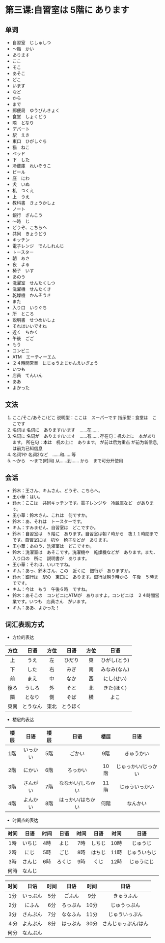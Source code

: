 # 第三课:自習室は 5階に あります
## 单词
* 自習室　じしゅしつ
* 〜階　かい
* あります
* ここ
* そこ
* あそこ
* どこ
* います
* など
* から
* まで
* 郵便局　ゆうびんきょく
* 食堂　しょくどう
* 隣　となり
* デパート
* 駅　えき
* 東口　ひがしぐち
* 猫　ねこ
* ベッド
* 下　した
* 冷蔵庫　れいぞうこ
* ビール
* 庭　にわ
* 犬　いぬ
* 机　つくえ
* 上　うえ
* 教科書　きょうかしょ
* ノート
* 銀行　ぎんこう
* 〜時　じ
* どうぞ、こちらへ
* 共同　きょうどう
* キッチン
* 電子レンジ　でんしれんじ
* トースター
* 朝　あさ
* 夜　よる
* 椅子　いす
* あのう
* 洗濯室　せんたくしつ
* 洗濯機　せんたくき
* 乾燥機　かんそうき
* また
* 入り口　いりぐち
* 所　ところ
* 説明書　せつめいしょ
* それはいいですね
* 近く　ちかく
* 午後　ごご
* もう
* コンビニ
* ATM　エーティーエム
* ２４時間営業　にじゅうよじかんえいぎょう
* いつも
* 店員　てんいん
* ああ
* よかった

## 文法
1. ここ/そこ/あそこ/どこ
    说明型：ここは　スーパーです
    指示型：食堂は　ここです
2. 名词は 名词に　あります/います　……在……　
3. 名词に 名词が　あります/います　……有……
    存在句：机の上に　本があります。
    所在句：本は　机の上に　あります。
    が前は后为重点
    が前为新信息,は前为已知信息
4. 名词1や 名词2など　……和……等
5. ～から　〜まで(时间) 从……到……
    から　まで可分开使用

## 会话
* 鈴木：王さん、キムさん、どうぞ、こちらへ。
* 王小華：はい。
* 鈴木：ここは　共同キッチンです。電子レンジや　冷蔵庫など　があります。
* 王小華：鈴木さん、これは　何ですか。
* 鈴木：あ、それは　トースターです。
* キム：すみません、自習室は　どこですか。
* 鈴木：自習室は　５階に　あります。自習室は朝７時から　夜１１時間までです。自習室には　机や　椅子などが　あります。
* 王小華：あのう、洗濯室は　どこですか。
* 鈴木：洗濯室は　あそこです。洗濯機や　乾燥機などが　あります。また、入り口の　所に　説明書が　あります。
* 王小華：それは、いいですね。
* キム：あっ、鈴木さん、この　近くに　銀行が　ありますか。
* 鈴木：銀行は　駅の　東口に　あります。銀行は朝９時から　午後　５時までです。
* キム：今は　もう　午後６時　ですね。
* 鈴木：あそこの　コンビニにATMが　ありますよ。コンビニは　２４時間営業です。いつも　店員さん　がいます。
* キム：ああ、よかった！

## 词汇表现方式
* 方位的表达

方位|日语|方位|日语|方位|日语
:-:|:-:|:-:|:-:|:-:|:-:
上|うえ|左|ひだり|東|ひがし(とう)
下|した|右|みぎ|南|みなみ(なん)
前|まえ|中|なか|西|にし(せい)
後ろ|うしろ|外|そと|北|きた(ほく)
隣|となり|側|そば|横|よこ
東南|とうなん|東北|とうほく

* 楼层的表达

楼层|日语|楼层|日语|楼层|日语
:-:|:-:|:-:|:-:|:-:|:-:
1階|いっかい|5階|ごかい|9階|きゅうかい
2階|にかい|6階|ろっかい|10階|じゅっかい/じっかい
3階|さんがい|7階|ななかい/しちかい|11階|じゅういっかい
4階|よんかい|8階|はっかい/はちかい|何階|なんかい

* 时间点的表达

时间|日语|时间|日语|时间|日语|时间|日语
:-:|:-:|:-:|:-:|:-:|:-:|:-:|:-:
1時|いちじ|4時|よじ|7時|しちじ|10時|じゅうじ
2時|にじ|5時|ごじ|8時|はちじ|11時|じゅういちじ
3時|さんじ|6時|ろくじ|9時|くじ|12時|じゅうにじ
何時|なんじ

时间|日语|时间|日语|时间|日语
:-:|:-:|:-:|:-:|:-:|:-:
1分|いっぷん|5分|ごふん|9分|きゅうふん
2分|にふん|6分|ろっぷん|10分|じゅうっぷん
3分|さんぷん|7分|ななふん|11分|じゅういっぷん
４分|よんぷん|8分|はっぷん|30分|さんじゅっぷん/はん
何分|なんぷん